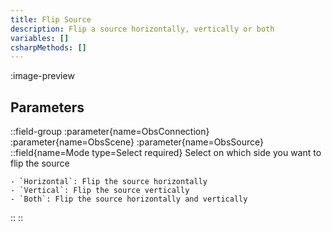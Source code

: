 ```yaml
---
title: Flip Source
description: Flip a source horizontally, vertically or both
variables: []
csharpMethods: []
---
```


:image-preview

## Parameters
::field-group
  :parameter{name=ObsConnection}
  :parameter{name=ObsScene}
  :parameter{name=ObsSource}
  ::field{name=Mode type=Select required}
    Select on which side you want to flip the source

    - `Horizontal`: Flip the source horizontally
    - `Vertical`: Flip the source vertically
    - `Both`: Flip the source horizontally and vertically
  ::
::